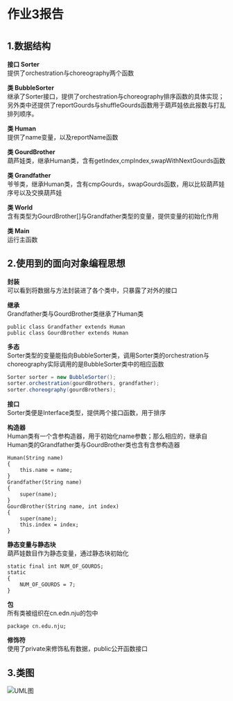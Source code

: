 <h1>作业3报告<h1>


<p>
<h2>
    1.数据结构
</h2>    
<p>
	<b>接口 Sorter</b> 
    <br>
	提供了orchestration与choreography两个函数
</p>
<p>
	<b>类 BubbleSorter</b>
    <br>
    继承了Sorter接口，提供了orchestration与choreography排序函数的具体实现；另外类中还提供了reportGourds与shuffleGourds函数用于葫芦娃依此报数与打乱排列顺序。
</p>
<p>
    <b>类 Human</b>
    <br>
    提供了name变量，以及reportName函数
</p>    
<p>
    <b>类 GourdBrother</b>
    <br>
    葫芦娃类，继承Human类，含有getIndex,cmpIndex,swapWithNextGourds函数
</p>
<p>
    <b>类 Grandfather</b>
    <br>
	爷爷类，继承Human类，含有cmpGourds，swapGourds函数，用以比较葫芦娃序号以及交换葫芦娃
</p>
<p>
	<b>类 World</b> 
    <br>
    含有类型为GourdBrother[]与Grandfather类型的变量，提供变量的初始化作用
</p>
<p>
	<b>类 Main</b>    
    <br>
    运行主函数
</p>
</p>
<h2>
    2.使用到的面向对象编程思想
</h2>

<p>
    <b>封装</b>
    <br>
	可以看到将数据与方法封装进了各个类中，只暴露了对外的接口
</p>
<p>
	<b>继承</b>
    <br>
    Grandfather类与GourdBrother类继承了Human类
</p>


	public class Grandfather extends Human
	public class GourdBrother extends Human

<p>
	<b>多态</b>    
    <br>
    Sorter类型的变量能指向BubbleSorter类，调用Sorter类的orchestration与choreography实际调用的是BubbleSorter类中的相应函数
</p>

```java
Sorter sorter = new BubbleSorter();
sorter.orchestration(gourdBrothers, grandfather);
sorter.choreography(gourdBrothers);
```

<p>
    <b>接口</b>
    <br>
    Sorter类便是Interface类型，提供两个接口函数，用于排序
</p>

<p>
    <b>构造器</b>
    <br>
    Human类有一个含参构造器，用于初始化name参数；那么相应的，继承自Human类的Grandfather类与GourdBrother类也含有含参构造器        
</p>

```
Human(String name)
{
	this.name = name;
}
Grandfather(String name)
{
	super(name);
}
GourdBrother(String name, int index)
{
    super(name);
    this.index = index;
}
```

<p>
    <b>静态变量与静态块</b>
    <br>
    葫芦娃数目作为静态变量，通过静态块初始化
</p>

```
static final int NUM_OF_GOURDS;
static
{
	NUM_OF_GOURDS = 7;
}
```

<p>
    <b>包</b>
	<br>
    所有类被组织在cn.edn.nju的包中
</p>

```
package cn.edu.nju;
```

<p>
    <b>修饰符</b>
	<br>
    使用了private来修饰私有数据，public公开函数接口
</p>

<h2>3.类图</h2>

![UML图](http://www.plantuml.com/plantuml/png/ZLFDojim4BphAHPoiI4-95T32Q4qxI49D8GSIWcoBTi2MJAItAQqUVVgnyGRCFdYY-NPdvdHhZV6Kcs7Jf1IK6FWwz1HIVuI4Wv9IZ8uMSrb0v9sZ2pWb-8LQDOhRGyEIL0q9NSojjbfAgkQsfPfrmnzFUUFxSgktwb1LoO9hwrMFXMA-5ujOGvUFyhDRpfN_-CdDEZJB85B2xqogyTfZIMZNASv2pbSLkoM4np33fPJKWhk8Oi0DCn-yrZY9HPA2KQbDnd1EJEn6lcvSDiUsCs6vFTiUI_ughFitwSuJbIEKEBgcAvfoU2aj0sk0I1gKBficR6QMgxa1_o84vhfdEPJkx9LcYaNxDi_Bxkb-JIHxL0KWZsqnRjfXxeMx8rnfmIjwblvZXXJ-fiQoKT15wL55NRZLQFSn-Ul92V6KijBgBca8WpkSDvVZr-kk-Fv--TJJW95Cgss_pkJk1tt60ILFVL7A5A5OMngTBAdtF_b2uXw8bddm76xdIUg6vC6Mf_i6ut-DqnMGoV-0m00)




